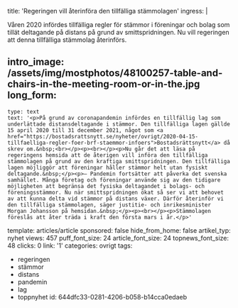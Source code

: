title: 'Regeringen vill återinföra den tillfälliga stämmolagen'
ingress: |
  <p>Våren 2020 infördes tillfälliga regler för stämmor i föreningar och bolag som tillät deltagande på distans på grund av smittspridningen. Nu vill regeringen att denna tillfälliga stämmolag återinförs.
  </p>
  
intro_image: /assets/img/mostphotos/48100257-table-and-chairs-in-the-meeting-room-or-in-the.jpg
long_form:
  -
    type: text
    text: '<p>På grund av coronapandemin infördes en tillfällig lag som underlättade distansdeltagande i stämmor. Den tillfälliga lagen gällde 15 april 2020 till 31 december 2021, något som <a href="https://bostadsrattsnytt.se/nyheter/ovrigt/2020-04-15-tillfaelliga-regler-foer-brf-staemmor-infoers">Bostadsrättsnytt</a> då skrev om.&nbsp;<br></p><p><br></p><p>Nu går det att läsa på regeringens hemsida att de återigen vill införa den tillfälliga stämmolagen på grund av den kraftiga smittspridningen. Den tillfälliga lagen möjliggör att föreningar håller stämmor helt utan fysiskt deltagande.&nbsp;</p><p>– Pandemin fortsätter att påverka det svenska samhället. Många företag och föreningar använde sig av den tidigare möjligheten att begränsa det fysiska deltagandet i bolags- och föreningsstämmor. Nu när smittspridningen ökat så ser vi att behovet av att kunna delta vid stämmor på distans växer. Därför återinför vi den tillfälliga stämmolagen, säger justitie- och inrikesminister Morgan Johansson på hemsidan.&nbsp;</p><p><br></p><p>Stämmolagen föreslås att åter träda i kraft den första mars i år.</p>'
template: articles/article
sponsored: false
hide_from_home: false
artikel_typ: nyhet
views: 457
puff_font_size: 24
article_font_size: 24
topnews_font_size: 48
clicks: 0
link: '1'
categories: ovrigt
tags:
  - regeringen
  - stämmor
  - distans
  - pandemin
  - lag
  - toppnyhet
id: 644dfc33-0281-4206-b058-b14cca0edaeb
